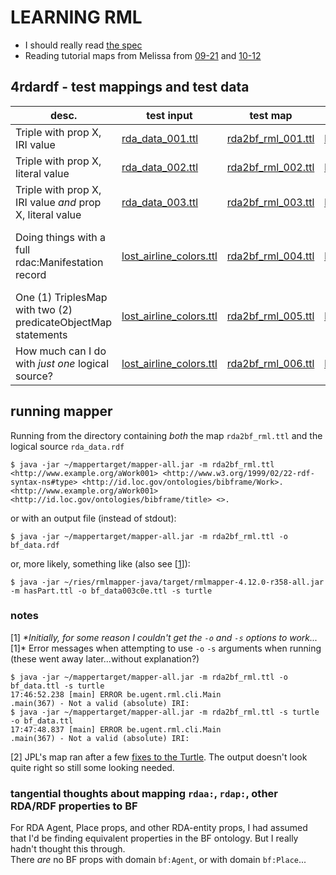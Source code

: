 # LEARNING RML
- I should really read [the spec](https://rml.io/specs/rml/)
- Reading tutorial maps from Melissa from [09-21](https://github.com/uwlib-cams/rml/tree/master/getting_started/2021-09-21-demo) and [10-12](https://github.com/uwlib-cams/rml/tree/master/getting_started/2021-10-12-demo)

## 4rdardf - test mappings and test data
| desc. | test input | test map | test output | comments/notes |
|---|---|---|---|---|
| Triple with prop X, IRI value | [rda_data_001.ttl](4rdardf/rda_data_001.ttl) | [rda2bf_rml_001.ttl](4rdardf/rda2bf_rml_001.ttl) | [bf_data_002.ttl](4rdardf/bf_data_002.ttl) | |
| Triple with prop X, literal value | [rda_data_002.ttl](4rdardf/rda_data_002.ttl) | [rda2bf_rml_002.ttl](4rdardf/rda2bf_rml_002.ttl) | [bf_data_002.ttl](4rdardf/bf_data_002.ttl) | |
| Triple with prop X, IRI value *and* prop X, literal value | [rda_data_003.ttl](4rdardf/rda_data_003.ttl)| [rda2bf_rml_003.ttl](4rdardf/rda2bf_rml_003.ttl) | [bf_data_003.ttl](4rdardf/bf_data_003.ttl) | |
| Doing things with a full rdac:Manifestation record | [lost_airline_colors.ttl](4rdardf/lost_airline_colors.ttl) | [rda2bf_rml_004.ttl](4rdardf/rda2bf_rml_004.ttl) | [bf_data_004.ttl](4rdardf/bf_data_004.ttl) | Did a bit more with [the `rml:iterator` value](https://github.com/briesenberg07/libraryNotes/blob/977fa33d379eebf7f316c348f6a6640c4e6ec573/rml/rda2bf_rml_004.ttl#L23) to avoid specifying only one resource to convert |
| One (1) TriplesMap with two (2) predicateObjectMap statements | [lost_airline_colors.ttl](4rdardf/lost_airline_colors.ttl) | [rda2bf_rml_005.ttl](4rdardf/rda2bf_rml_005.ttl) | [bf_data_005.ttl](4rdardf/bf_data_005.ttl) | `ex:PublicationMap` has [two `rr:predicateObjectMap` statements](https://github.com/briesenberg07/libraryNotes/blob/977fa33d379eebf7f316c348f6a6640c4e6ec573/rml/rda2bf_rml_005.ttl#L56-L70) |
| How much can I do with *just one* logical source?  | [lost_airline_colors.ttl](4rdardf/lost_airline_colors.ttl) | [rda2bf_rml_006.ttl](4rdardf/rda2bf_rml_006.ttl) | [bf_data_006.ttl](4rdardf/bf_data_006.ttl) |  |

## running mapper
Running from the directory containing *both* the map `rda2bf_rml.ttl` and the logical source `rda_data.rdf`  
```
$ java -jar ~/mappertarget/mapper-all.jar -m rda2bf_rml.ttl
<http://www.example.org/aWork001> <http://www.w3.org/1999/02/22-rdf-syntax-ns#type> <http://id.loc.gov/ontologies/bibframe/Work>.
<http://www.example.org/aWork001> <http://id.loc.gov/ontologies/bibframe/title> <>.
```
or with an output file (instead of stdout):  
```
$ java -jar ~/mappertarget/mapper-all.jar -m rda2bf_rml.ttl -o bf_data.rdf
```
or, more likely, something like (also see [[1](#notes)]):
```
$ java -jar ~/ries/rmlmapper-java/target/rmlmapper-4.12.0-r358-all.jar -m hasPart.ttl -o bf_data003c0e.ttl -s turtle
```

### notes
[1] *\*Initially, for some reason I couldn't get the `-o` and `-s` options to work...*[1]\*
Error messages when attempting to use `-o` `-s` arguments when running (these went away later...without explanation?)
```
$ java -jar ~/mappertarget/mapper-all.jar -m rda2bf_rml.ttl -o bf_data.ttl -s turtle
17:46:52.238 [main] ERROR be.ugent.rml.cli.Main               .main(367) - Not a valid (absolute) IRI:
$ java -jar ~/mappertarget/mapper-all.jar -m rda2bf_rml.ttl -s turtle -o bf_data.ttl
17:47:48.837 [main] ERROR be.ugent.rml.cli.Main               .main(367) - Not a valid (absolute) IRI:
```
[2] JPL's map ran after a few [fixes to the Turtle](https://github.com/briesenberg07/libraryNotes/commit/9d6ffae290cc9d40ab521f99e64313c545a33d50#diff-6250cb7da2933ad75bd6a9dd19a493fc4076ac1edaa54354c31585e2308b835a). The output doesn't look quite right so still some looking needed.

### tangential thoughts about mapping `rdaa:`, `rdap:`, other RDA/RDF properties to BF
For RDA Agent, Place props, and other RDA-entity props, I had assumed that I'd be finding equivalent properties in the BF ontology. But I really hadn't thought this through.   
There *are* no BF props with domain `bf:Agent`, or with domain `bf:Place`...
